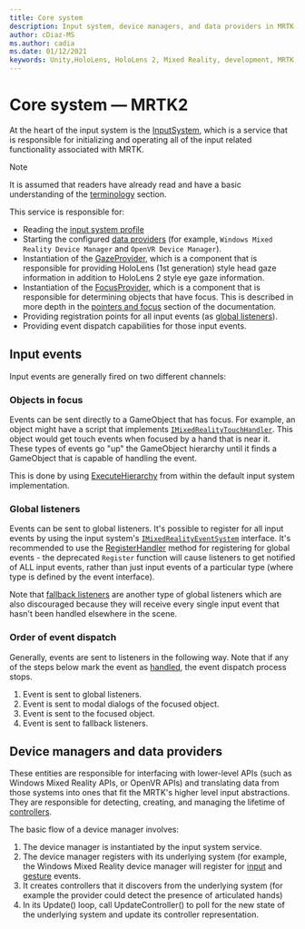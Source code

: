 ```yaml
---
title: Core system
description: Input system, device managers, and data providers in MRTK
author: cDiaz-MS
ms.author: cadia
ms.date: 01/12/2021
keywords: Unity,HoloLens, HoloLens 2, Mixed Reality, development, MRTK, Events
---
```


# Core system &#8212; MRTK2

At the heart of the input system is the [InputSystem](../features/input/overview.md), which is a service that is responsible for initializing and operating all of the input related functionality associated with MRTK.

> [!NOTE]
> It is assumed that readers have already read and have a basic understanding of the
> [terminology](terminology.md) section.

This service is responsible for:

- Reading the [input system profile](../configuration/mixed-reality-configuration-guide.md#input-system-settings)
- Starting the configured [data providers](../features/input/input-providers.md) (for example, `Windows Mixed Reality Device Manager` and `OpenVR Device Manager`).
- Instantiation of the [GazeProvider](xref:Microsoft.MixedReality.Toolkit.Input.IMixedRealityGazeProvider?view=mixed-reality-toolkit-unity-2019-dotnet-2.8.0&preserve-view=true), which is a component that is responsible for providing HoloLens (1st generation) style head gaze information
  in addition to HoloLens 2 style eye gaze information.
- Instantiation of the [FocusProvider](xref:Microsoft.MixedReality.Toolkit.Input.IMixedRealityFocusProvider?view=mixed-reality-toolkit-unity-2019-dotnet-2.8.0&preserve-view=true), which is a component that is responsible for determining objects that have focus. This
  is described in more depth in the [pointers and focus](controllers-pointers-and-focus.md#pointers-and-focus) section of the
  documentation.
- Providing registration points for all input events (as [global listeners](#global-listeners)).
- Providing event dispatch capabilities for those input events.

## Input events

Input events are generally fired on two different channels:

### Objects in focus

Events can be sent directly to a GameObject that has focus. For example, an object might
have a script that implements [`IMixedRealityTouchHandler`](xref:Microsoft.MixedReality.Toolkit.Input.IMixedRealityTouchHandler?view=mixed-reality-toolkit-unity-2019-dotnet-2.8.0&preserve-view=true).
This object would get touch events when focused by a hand that is near it. These types of
events go "up" the GameObject hierarchy until it finds a GameObject that is capable of handling
the event.

This is done by using [ExecuteHierarchy](https://docs.unity3d.com/ScriptReference/EventSystems.ExecuteEvents.ExecuteHierarchy.html) from within the default input system implementation.

### Global listeners

Events can be sent to global listeners. It's possible to register for all input events by using
the input system's [`IMixedRealityEventSystem`](xref:Microsoft.MixedReality.Toolkit.IMixedRealityEventSystem?view=mixed-reality-toolkit-unity-2019-dotnet-2.8.0&preserve-view=true)
interface. It's recommended to use the [RegisterHandler](xref:Microsoft.MixedReality.Toolkit.IMixedRealityEventSystem.RegisterHandler%2A?view=mixed-reality-toolkit-unity-2019-dotnet-2.8.0&preserve-view=true)
method for registering for global events - the deprecated `Register` function will cause listeners
to get notified of ALL input events, rather than just input events of a particular type
(where type is defined by the event interface).

Note that [fallback listeners](xref:Microsoft.MixedReality.Toolkit.Input.MixedRealityInputSystem.PushFallbackInputHandler%2A?view=mixed-reality-toolkit-unity-2019-dotnet-2.8.0&preserve-view=true)
are another type of global listeners which are also discouraged because they will receive
every single input event that hasn't been handled elsewhere in the scene.

### Order of event dispatch

Generally, events are sent to listeners in the following way. Note that if any of the steps below mark
the event as [handled](https://docs.unity3d.com/ScriptReference/EventSystems.AbstractEventData-used.html),
the event dispatch process stops.

1. Event is sent to global listeners.
2. Event is sent to modal dialogs of the focused object.
3. Event is sent to the focused object.
4. Event is sent to fallback listeners.

## Device managers and data providers

These entities are responsible for interfacing with lower-level APIs (such as Windows Mixed Reality APIs,
or OpenVR APIs) and translating data from those systems into ones that fit the MRTK's higher
level input abstractions. They are responsible for detecting, creating, and managing the lifetime of
[controllers](controllers-pointers-and-focus.md#controllers).

The basic flow of a device manager involves:

1. The device manager is instantiated by the input system service.
2. The device manager registers with its underlying system (for example, the Windows Mixed Reality
   device manager will register for [input](../features/input/input-events.md) and [gesture](../features/input/gestures.md#gesture-events) events.
3. It creates controllers that it discovers from the underlying system (for example
   the provider could detect the presence of articulated hands)
4. In its Update() loop, call UpdateController() to poll for the new state of the underlying system
   and update its controller representation.
